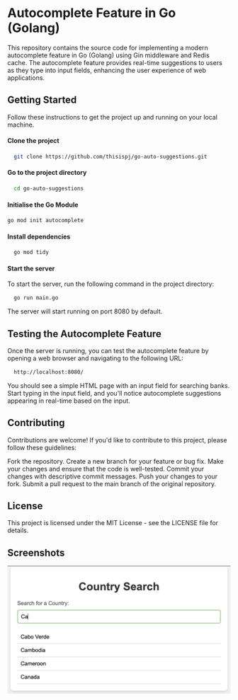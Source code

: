 
# Autocomplete Feature in Go (Golang)

This repository contains the source code for implementing a modern autocomplete feature in Go (Golang) using Gin middleware and Redis cache. The autocomplete feature provides real-time suggestions to users as they type into input fields, enhancing the user experience of web applications.


## Getting Started

Follow these instructions to get the project up and running on your local machine.


#### Clone the project

```bash
  git clone https://github.com/thisispj/go-auto-suggestions.git
```

#### Go to the project directory

```bash
  cd go-auto-suggestions
```

#### Initialise the Go Module

```bash
go mod init autocomplete
```

#### Install dependencies

```bash
  go mod tidy
```

#### Start the server

To start the server, run the following command in the project directory:

```bash
  go run main.go
```

The server will start running on port 8080 by default.
## Testing the Autocomplete Feature

Once the server is running, you can test the autocomplete feature by opening a web browser and navigating to the following URL:

```bash
  http://localhost:8080/
```
You should see a simple HTML page with an input field for searching banks. Start typing in the input field, and you'll notice autocomplete suggestions appearing in real-time based on the input.

## Contributing

Contributions are welcome! If you'd like to contribute to this project, please follow these guidelines:

Fork the repository.
Create a new branch for your feature or bug fix.
Make your changes and ensure that the code is well-tested.
Commit your changes with descriptive commit messages.
Push your changes to your fork.
Submit a pull request to the main branch of the original repository.

## License

This project is licensed under the MIT License - see the LICENSE file for details.
## Screenshots

![App Screenshot](https://github.com/thisispj/go-auto-suggestions/blob/main/Screenshot.png)
